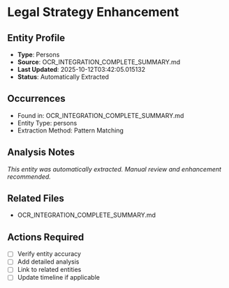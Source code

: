 # Legal Strategy Enhancement

## Entity Profile
- **Type**: Persons
- **Source**: OCR_INTEGRATION_COMPLETE_SUMMARY.md
- **Last Updated**: 2025-10-12T03:42:05.015132
- **Status**: Automatically Extracted

## Occurrences
- Found in: OCR_INTEGRATION_COMPLETE_SUMMARY.md
- Entity Type: persons
- Extraction Method: Pattern Matching

## Analysis Notes
*This entity was automatically extracted. Manual review and enhancement recommended.*

## Related Files
- OCR_INTEGRATION_COMPLETE_SUMMARY.md

## Actions Required
- [ ] Verify entity accuracy
- [ ] Add detailed analysis
- [ ] Link to related entities
- [ ] Update timeline if applicable
